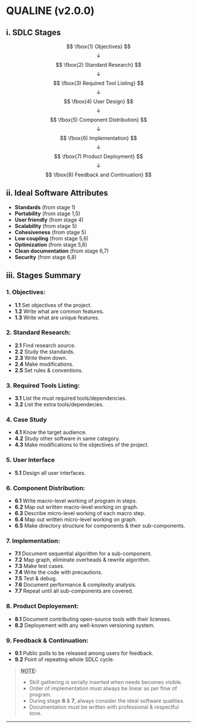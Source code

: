 # QUALINE (v2.0.0)



## i. SDLC Stages


$$ \fbox{1) Objectives} $$
$$ \downarrow $$
$$ \fbox{2) Standard Research} $$
$$ \downarrow $$
$$ \fbox{3) Required Tool Listing} $$
$$ \downarrow $$
$$ \fbox{4) User Design} $$
$$ \downarrow $$
$$ \fbox{5) Component Distribution} $$
$$ \downarrow $$
$$ \fbox{6) Implementation} $$
$$ \downarrow $$
$$ \fbox{7) Product Deployment} $$
$$ \downarrow $$
$$ \fbox{8) Feedback and Continuation} $$



## ii. Ideal Software Attributes


- **Standards** (from stage 1)
- **Portability** (from stage 1,5)
- **User friendly** (from stage 4)
- **Scalability** (from stage 5)
- **Cohesiveness** (from stage 5)
- **Low coupling** (from stage 5,6)
- **Optimization** (from stage 5,6)
- **Clean documentation** (from stage 6,7)
- **Security** (from stage 6,8)



## iii. Stages Summary


### 1. Objectives:

- **1.1** Set objectives of the project.
- **1.2** Write what are common features.
- **1.3** Write what are unique features.


### 2. Standard Research:

- **2.1** Find research source.
- **2.2** Study the standards.
- **2.3** Write them down.
- **2.4** Make modifications.
- **2.5** Set rules & conventions.


### 3. Required Tools Listing:

- **3.1** List the must required tools/dependencies.
- **3.2** List the extra tools/dependecies.


### 4. Case Study

- **4.1** Know the target audience.
- **4.2** Study other software in same category.
- **4.3** Make modifications to the objectives of the project.


### 5. User Interface

- **5.1** Design all user interfaces.


### 6. Component Distribution:

- **6.1** Write macro-level working of program in steps.
- **6.2** Map out written macro-level working on graph.
- **6.3** Describe micro-level working of each macro step.
- **6.4** Map out written micro-level working on graph.
- **6.5** Make directory structure for components & their sub-components.


### 7. Implementation:

- **7.1** Document sequential algorithm for a sub-component.
- **7.2** Map graph, eliminate overheads & rewrite algorithm.
- **7.3** Make test cases.
- **7.4** Write the code with precautions.
- **7.5** Test & debug.
- **7.6** Document performance & complexity analysis.
- **7.7** Repeat until all sub-components are covered.


### 8. Product Deployement:

- **8.1** Document contributing open-source tools with their licenses.
- **8.2** Deployement with any well-known versioning system.


### 9. Feedback & Continuation:

- **9.1** Public polls to be released among users for feedback.
- **9.2** Point of repeating whole SDLC cycle.


>**<u>NOTE</u>:**
> - Skill gathering is serially inserted when needs becomes visible.
> - Order of implementation must always be linear as per flow of program.
> - During stage **6** & **7**, always consider the ideal software qualities.
> - Documentation must be written with professional & respectful tone.

---
